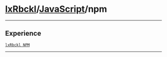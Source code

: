 # [lxRbckl](https://github.com/lxRbckl/lxRbckl/tree/main)/[JavaScript](https://github.com/lxRbckl/lxRbckl/tree/main/JavaScript)/npm

---



## Experience


[`lxRbckl NPM`](https://github.com/lxRbckl/lxRbckl/blob/NPM/README.md)




---